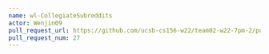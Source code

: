 ```yaml
---
name: wl-CollegiateSubreddits
actor: Wenjin09
pull_request_url: https://github.com/ucsb-cs156-w22/team02-w22-7pm-2/pull/27
pull_request_num: 27
---
```


